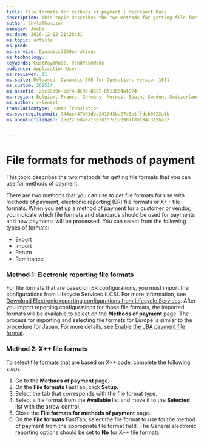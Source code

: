 ```yaml
---
title: File formats for methods of payment | Microsoft Docs
description: This topic describes the two methods for getting file formats that you can use for methods of payment.
author: ShylaThompson
manager: AnnBe
ms.date: 2016-12-12 21:28:31
ms.topic: article
ms.prod: 
ms.service: Dynamics365Operations
ms.technology: 
keywords: CustPaymMode, VendPaymMode
audience: Application User
ms.reviewer: 81
ms.suite: Released- Dynamics 365 for Operations version 1611
ms.custom: 262514
ms.assetid: 2bc39b0e-56f4-4c30-8502-8513054af074
ms.region: Belgium, France, Germany, Norway, Spain, Sweden, Switzerland
ms.author: v-lenest
translationtype: Human Translation
ms.sourcegitcommit: 744ac447b01dee241043ba27e3b1ffdcb0022a1b
ms.openlocfilehash: 25e22c6d40a1303d157c5d0907f85f84c325ba32


---
```


# <a name="file-formats-for-methods-of-payment"></a>File formats for methods of payment

This topic describes the two methods for getting file formats that you can use for methods of payment.

There are two methods that you can use to get file formats for use with methods of payment, electronic reporting (ER) file formats or X++ file formats. When you set up a method of payment for a customer or vendor, you indicate which file formats and standards should be used for payments and how payments will be processed. You can select from the following types of formats:

-   Export
-   Import
-   Return
-   Remittance

### <a name="method-1-electronic-reporting-file-formats"></a>Method 1: Electronic reporting file formats

For file formats that are based on ER configurations, you must import the configurations from Lifecycle Services (LCS). For more information, see [Download Electronic reporting configurations from Lifecycle Services](https://docs.microsoft.com/en-us/dynamics365/operations/dev-itpro/analytics-bi-reporting/download-electronic-reporting-er-configuration-from-lifecycle-services). After you import reporting configurations for those file formats, the imported formats will be available to select on the **Methods of payment** page. The process for importing and selecting file formats for Europe is similar to the procedure for Japan. For more details, see [Enable the JBA payment file format](https://ax.help.dynamics.com/en/wiki/enable-the-jba-payment-file-format/).

### <a name="method-2-x-file-formats"></a>Method 2: X++ file formats

To select file formats that are based on X++ code, complete the following steps.

1.  Go to the **Methods of payment** page.
2.  On the **File formats** FastTab, click **Setup**.
3.  Select the tab that corresponds with the file format type.
4.  Select a file format from the **Available** list and move it to the **Selected** list with the arrow control.
5.  Close the **File formats for methods of payment** page.
6.  On the **File formats** FastTab, select the file format to use for the method of payment from the appropriate file format field. The General electronic reporting options should be set to **No** for X++ file formats.





<!--HONumber=Feb17_HO3-->


